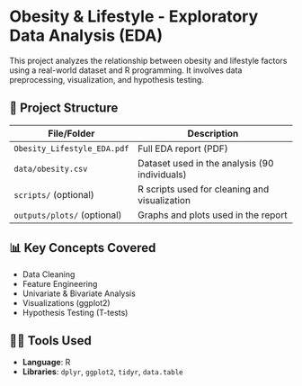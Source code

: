 # Obesity & Lifestyle - Exploratory Data Analysis (EDA)

This project analyzes the relationship between obesity and lifestyle factors using a real-world dataset and R programming. It involves data preprocessing, visualization, and hypothesis testing.

## 📁 Project Structure

| File/Folder       | Description                                   |
|-------------------|-----------------------------------------------|
| `Obesity_Lifestyle_EDA.pdf` | Full EDA report (PDF) |
| `data/obesity.csv` | Dataset used in the analysis (90 individuals) |
| `scripts/` (optional) | R scripts used for cleaning and visualization |
| `outputs/plots/` (optional) | Graphs and plots used in the report |

## 📊 Key Concepts Covered

- Data Cleaning
- Feature Engineering
- Univariate & Bivariate Analysis
- Visualizations (ggplot2)
- Hypothesis Testing (T-tests)

## 👩‍💻 Tools Used

- **Language**: R  
- **Libraries**: `dplyr`, `ggplot2`, `tidyr`, `data.table`

